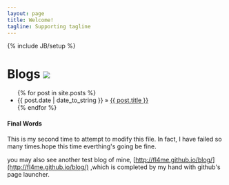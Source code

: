 ```yaml
---
layout: page
title: Welcome!
tagline: Supporting tagline
---
```

{% include JB/setup %}
# Blogs  <img src="http://www.easyicon.net/api/resizeApi.php?id=566847&size=48" style="margin-top:-60px; margin-right:10px;"/>

<ul class="posts">
  {% for post in site.posts %}
    <li><span>{{ post.date | date_to_string }}</span> &raquo; <a href="{{ BASE_PATH }}{{ post.url }}">{{ post.title }}</a></li>
  {% endfor %}
</ul>

####  Final Words

This is my second time to attempt to modify this file. In fact, I have failed so many times.hope this time everthing's going be fine.

you may also see another test blog of mine, [http://fl4me.github.io/blog/](http://fl4me.github.io/blog/) ,which is completed by my hand with github's page launcher.


